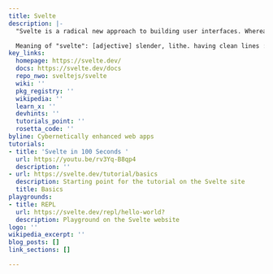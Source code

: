 ```yaml
---
title: Svelte
description: |-
  "Svelte is a radical new approach to building user interfaces. Whereas traditional frameworks like React and Vue do the bulk of their work in the browser, Svelte shifts that work into a compile step that happens when you build your app."

  Meaning of "svelte": [adjective] slender, lithe. having clean lines : sleek.
key_links:
  homepage: https://svelte.dev/
  docs: https://svelte.dev/docs
  repo_nwo: sveltejs/svelte
  wiki: ''
  pkg_registry: ''
  wikipedia: ''
  learn_x: ''
  devhints: ''
  tutorials_point: ''
  rosetta_code: ''
byline: Cybernetically enhanced web apps
tutorials:
- title: 'Svelte in 100 Seconds '
  url: https://youtu.be/rv3Yq-B8qp4
  description: ''
- url: https://svelte.dev/tutorial/basics
  description: Starting point for the tutorial on the Svelte site
  title: Basics
playgrounds:
- title: REPL
  url: https://svelte.dev/repl/hello-world?
  description: Playground on the Svelte website
logo: ''
wikipedia_excerpt: ''
blog_posts: []
link_sections: []

---
```

